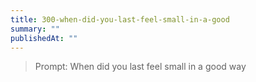 ```yaml
---
title: 300-when-did-you-last-feel-small-in-a-good
summary: ""
publishedAt: ""
---
```


> Prompt: When did you last feel small in a good way

